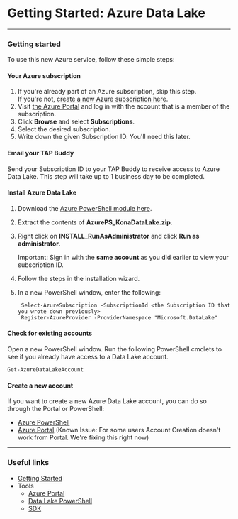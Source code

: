 # Getting Started: Azure Data Lake

------------

### Getting started

To use this new Azure service, follow these simple steps:

#### Your Azure subscription
1. If you're already part of an Azure subscription, skip this step.<br />If you're not, [create a new Azure subscription here](https://account.windowsazure.com/Subscriptions).
1. Visit [the Azure Portal](https://portal.azure.com) and log in with the account that is a member of the subscription.
1. Click **Browse** and select **Subscriptions**.
1. Select the desired subscription.
1. Write down the given Subscription ID. You'll need this later.
   
#### Email your TAP Buddy
Send your Subscription ID to your TAP Buddy to receive access to Azure Data Lake. This step will take up to 1 business day to be completed.

#### Install Azure Data Lake
1. Download the [Azure PowerShell module here](https://github.com/MicrosoftBigData/AzureDataLake/releases).

1. Extract the contents of **AzurePS_KonaDataLake.zip**.

1. Right click on **INSTALL_RunAsAdministrator** and click **Run as administrator**.

    Important: Sign in with the **same account** as you did earlier to view your subscription ID.

1. Follow the steps in the installation wizard.

1. In a new PowerShell window, enter the following:

        Select-AzureSubscription -SubscriptionId <the Subscription ID that you wrote down previously>
        Register-AzureProvider -ProviderNamespace "Microsoft.DataLake"
    
#### Check for existing accounts
Open a new PowerShell window. Run the following PowerShell cmdlets to see if you already have access to a Data Lake account.

    Get-AzureDataLakeAccount

#### Create a new account

If you want to create a new Azure Data Lake account, you can do so through the Portal or PowerShell:

* [Azure PowerShell](PowerShell/FirstSteps.md)
* [Azure Portal](./AzurePortal/FirstSteps.md) (Known Issue: For some users Account Creation doesn't work from Portal. We're fixing this right now)

------------

### Useful links

* [Getting Started](GettingStarted.md)
* Tools
    * [Azure Portal](AzurePortal/FirstSteps.md)
    * [Data Lake PowerShell](PowerShell/FirstSteps.md)
    * [SDK](SDK/FirstSteps.md)

